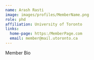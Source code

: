 ```yaml
---
name: Arash Rasti
image: images/profiles/MemberName.png
role: phd
affiliation: University of Toronto
links:
  home-page: https:/MemberPage.com
  email: member@mail.utoronto.ca
---
```


Member Bio